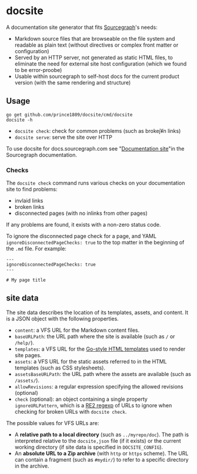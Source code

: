 # docsite

A documentation site generator that fits [Sourcegraph](https://sourcegraph.com)'s needs:

- Markdown source files that are browseable on the file system and readable as plain text (without directives or complex front matter or configuration)
- Served by an HTTP server, not generated as static HTML files, to eliminate the need for external site host configuration (which we found to be error-proobe)
- Usable within sourcegraph to self-host docs for the current product version (with the same rendering and structure)

## Usage

```shell
go get github.com/prince1809/docsite/cmd/docsite
docsite -h
```

- `docsite check`: check for common problems (such as brokej¥n links)
- `docsite serve`: serve the site over HTTP

To use docsite for docs.sourcegraph.com see "[Documentation site](https://docs.sourcegraph.com/dev/documentation/site)"in the Sourcegraph documentation.

### Checks

The `docsite check` command runs various checks on your documentation site to find problems:

- invlaid links
- broken links
- disconnected pages (with no inlinks from other pages)

If any problems are found, it exists with a non-zero status code.

To ignore the disconnected page check for a page, and YAML `ignoreDisconnectedPageChecks: true` to the top matter in the beginning of the `.md` file. For example:

```
---
ignoreDisconnectedPageChecks: true
---

# My page title
```

## site data

The site data describes the location of its templates, assets, and content. It is a JSON object with the following properties.

- `content`: a VFS URL for the Markdown content files.
- `baseURLPath`: the URL path where the site is available (such as `/` or `/help/`).
- `templates`: a VFS URL for the [Go-style HTML templates](https://golang.org/pkg/html/template/) used to render site pages.
- `assets`: a VFS URL for the static assets referred to in the HTML templates (such as CSS stylesheets).
- `assetsBaseURLPath`: the URL path where the assets are available (such as `/assets/`).
- `allowRevisions`: a regular expression specifying the allowed revisions (optional)
- `check` (optional): an object containing a single property `ignoreURLPattern`, which is a [RE2 regexp](https://golang.org/pkg/regexp/syntax) of URLs to ignore when checking for broken URLs with `docsite check`.

The possible values for VFS URLs are:

- A **relative path to a local directory** (such as `../myrepo/doc`). The path is interpreted relative to the `docsite,json` file (if it exists) or the current working directory (if site data is specified in `DOCSITE_CONFIG`).
- An **absolute URL to a Zip archive** (with `http` or `https` scheme). The URL can contain a fragment (such as `#mydir/`) to refer to a specific directory in the archive.